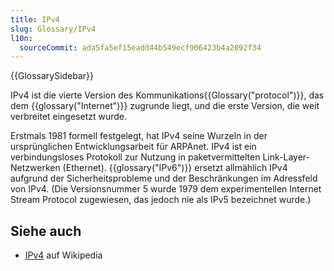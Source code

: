 ```yaml
---
title: IPv4
slug: Glossary/IPv4
l10n:
  sourceCommit: ada5fa5ef15eadd44b549ecf906423b4a2092f34
---
```


{{GlossarySidebar}}

IPv4 ist die vierte Version des Kommunikations{{Glossary("protocol")}}, das dem {{glossary("Internet")}} zugrunde liegt, und die erste Version, die weit verbreitet eingesetzt wurde.

Erstmals 1981 formell festgelegt, hat IPv4 seine Wurzeln in der ursprünglichen Entwicklungsarbeit für ARPAnet. IPv4 ist ein verbindungsloses Protokoll zur Nutzung in paketvermittelten Link-Layer-Netzwerken (Ethernet). {{glossary("IPv6")}} ersetzt allmählich IPv4 aufgrund der Sicherheitsprobleme und der Beschränkungen im Adressfeld von IPv4. (Die Versionsnummer 5 wurde 1979 dem experimentellen Internet Stream Protocol zugewiesen, das jedoch nie als IPv5 bezeichnet wurde.)

## Siehe auch

- [IPv4](https://en.wikipedia.org/wiki/IPv4) auf Wikipedia
